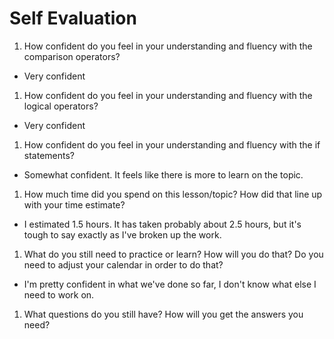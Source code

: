 # Self Evaluation

1. How confident do you feel in your understanding and fluency with the comparison operators?

- Very confident

1. How confident do you feel in your understanding and fluency with the logical operators?

- Very confident

1. How confident do you feel in your understanding and fluency with the if statements?

- Somewhat confident. It feels like there is more to learn on the topic.

1. How much time did you spend on this lesson/topic? How did that line up with your time estimate?

- I estimated 1.5 hours. It has taken probably about 2.5 hours, but it's tough to say exactly as I've broken up the work.
1. What do you still need to practice or learn? How will you do that? Do you need to adjust your calendar in order to do that?

- I'm pretty confident in what we've done so far, I don't know what else I need to work on.

1. What questions do you still have? How will you get the answers you need?

